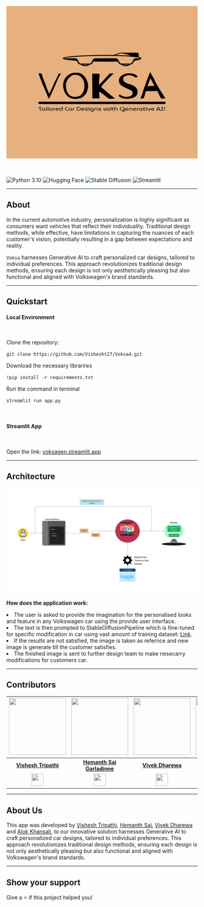 <p align="center">
  <img  width="1000" height="400" alt="logo" src="assets/logo-color.png"/> </p>
  <br>

  ![Python 3.10](https://img.shields.io/badge/Python-3.10-brightgreen.svg) ![Hugging Face](https://img.shields.io/badge/HuggingFace-orange.svg) ![Stable Diffusion](https://img.shields.io/badge/Stable_Diffusion-blue.svg) ![Streamlit](https://img.shields.io/badge/Streamlit-red.svg)
</p>



___
## About

In the current automotive industry, personalization is highly significant as consumers want vehicles that reflect their individuality. Traditional design methods, while effective, have limitations in capturing the nuances of each customer's vision, potentially resulting in a gap between expectations and reality.

`Voksa` harnesses Generative AI to craft personalized car designs, tailored to individual preferences. This approach revolutionizes traditional design methods, ensuring each design is not only aesthetically pleasing but also functional and aligned with Volkswagen's brand standards.


___
## Quickstart

<p>
  <h4>Local Environment</h4> <br>
  
  Clone the repository:
  ```
  git clone https://github.com/Vishesht27/Voksa4.git 
  ```
  Download the necessary librarires
  ```
  !pip install -r requirements.txt
  ```
  Run the command in terminal
  ```
  streamlit run app.py
  ```
  <br>

  <h4>Streamlit App</h4> <br>
  <p> Open the link: <a href="https://voksagen.streamlit.app"> voksagen.streamlit.app </a> </p>

</p>




___
## Architecture
<p align="center">
  <img style="max-width: 100%;" alt="logo" src="assets/FlowChart.png"/>
</p>
<p>
 <b> How does the application work: </b> 
  <br>
  <li> The user is asked to provide the imagination for the personalised looks and feature in any Volkswagen car using the provide user interface. </li>
  <li> The text is then prompted to StableDiffusionPipeline which is fine-tuned for specific modification in car using vast amount of training dataset: <a href="https://deepvisualmarketing.github.io/"> Link</a>. </li>
  <li> If the results are not satisfied, the image is taken as refernce and new image is generate till the customer satisfies. </li>
  <li> The finished image is sent to further design team to make nesecarry modifications for customers car. </li>
</p>

___
## Contributors
| <a href="https://github.com/Vishesht27"><img src="https://avatars.githubusercontent.com/Vishesht27" width=150px	height=150px /></a>| <a href="https://github.com/HemanthSai7"><img src="https://avatars.githubusercontent.com/HemanthSai7" width=150px height=150px /></a>| <a href="https://github.com/Vice777"><img src="https://avatars.githubusercontent.com/Vice777" width=150px height=150px /></a>| <a href="https://github.com/Alok-Khansali"><img src="https://avatars.githubusercontent.com/Alok-Khansali" width=150px height=150px /></a>|
| :---: | :---: | :---: | :---: |
| **[Vishesh Tripathi](https://github.com/Vishesht27)**| **[Hemanth Sai Garladinne](https://github.com/HemanthSai7)**| **[Vivek Dharewa](https://github.com/Vice777)**| **[Alok Khansali](https://github.com/Alok-Khansali)**|
| <a href="https://www.linkedin.com/in/vishesh-tripathi-3a62961b8/"><img src="https://mpng.subpng.com/20180324/vhe/kisspng-linkedin-computer-icons-logo-social-networking-ser-facebook-5ab6ebfe5f5397.2333748215219374063905.jpg" width="32px" height="32px"></a> | <a href="https://linkedin.com/in/hemanthsai7"><img src="https://mpng.subpng.com/20180324/vhe/kisspng-linkedin-computer-icons-logo-social-networking-ser-facebook-5ab6ebfe5f5397.2333748215219374063905.jpg" width="32px" height="32px"></a>| <a href="https://www.linkedin.com/in/vivek-dharewa/"><img src="https://mpng.subpng.com/20180324/vhe/kisspng-linkedin-computer-icons-logo-social-networking-ser-facebook-5ab6ebfe5f5397.2333748215219374063905.jpg" width="32px" height="32px"></a>| <a href="https://in.linkedin.com/in/alok-khansali"><img src="https://mpng.subpng.com/20180324/vhe/kisspng-linkedin-computer-icons-logo-social-networking-ser-facebook-5ab6ebfe5f5397.2333748215219374063905.jpg" width="32px" height="32px"></a>|

___
## About Us

This app was developed by [Vishesh Tripathi](https://github.com/Vishesht27), [Hemanth Sai](https://github.com/HemanthSai7), [Vivek Dharewa](https://github.com/Vice77) and [Alok Khansali](https://github.com/Alok-Khansali), to our innovative solution harnesses Generative AI to craft personalized car designs, tailored to individual preferences. This approach revolutionizes traditional design methods, ensuring each design is not only aesthetically pleasing but also functional and aligned with Volkswagen's brand standards.
  
___
## Show your support

Give a ⭐️ if this project helped you!
